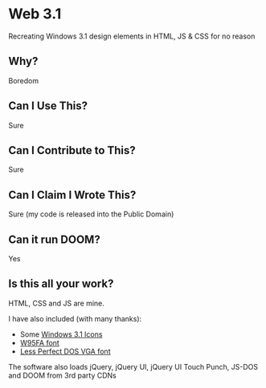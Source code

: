 # Web 3.1
Recreating Windows 3.1 design elements in HTML, JS &amp; CSS for no reason

## Why?

Boredom

## Can I Use This?

Sure

## Can I Contribute to This?

Sure

## Can I Claim I Wrote This?

Sure (my code is released into the Public Domain)

## Can it run DOOM?

Yes

## Is this all your work?

HTML, CSS and JS are mine.

I have also included (with many thanks):

* Some [Windows 3.1 Icons](https://github.com/mRB0/many-windows-3.1-icons-in-png-format)
* [W95FA font](https://fontsarena.com/w95fa-by-fontsarena/)
* [Less Perfect DOS VGA font](https://laemeur.sdf.org/fonts/)

The software also loads jQuery, jQuery UI, jQuery UI Touch Punch, JS-DOS and DOOM from 3rd party CDNs

